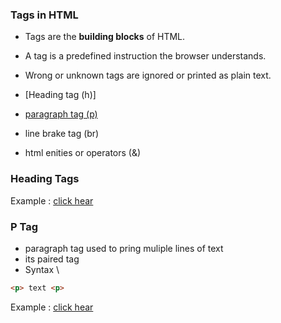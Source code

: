 ### Tags in HTML

- Tags are the **building blocks** of HTML.  
- A tag is a predefined instruction the browser understands.  
- Wrong or unknown tags are ignored or printed as plain text.

- [Heading tag (h)]
- [paragraph tag (p)](#P\Tag)
- line brake tag (br)
- html enities or operators (&)


### Heading Tags

Example : [click hear](HTML/Practical/heading-tags.html)
### P Tag
-  paragraph tag used to pring muliple lines of text
- its paired tag
- Syntax \
```html
<p> text <p>
```
Example : [click hear](HTML/Practical/heading-tags.html)
